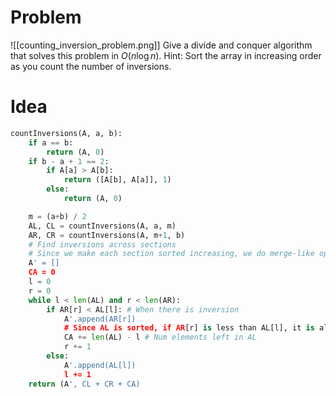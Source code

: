 # Problem
![[counting_inversion_problem.png]]
Give a divide and conquer algorithm that solves this problem in $O(n \log n)$. Hint: Sort the array in increasing order as you count the number of inversions.
# Idea
```python
countInversions(A, a, b):
	if a == b:
		return (A, 0)
	if b - a + 1 == 2:
		if A[a] > A[b]:
			return ([A[b], A[a]], 1)
		else:
			return (A, 0)

	m = (a+b) / 2
	AL, CL = countInversions(A, a, m)
	AR, CR = countInversions(A, m+1, b)
	# Find inversions across sections
	# Since we make each section sorted increasing, we do merge-like operation below
	A' = []
	CA = 0
	l = 0
	r = 0
	while l < len(AL) and r < len(AR):
		if AR[r] < AL[l]: # When there is inversion
			A'.append(AR[r])
			# Since AL is sorted, if AR[r] is less than AL[l], it is also less than all elements after l in AL
			CA += len(AL) - l # Num elements left in AL
			r += 1
		else:
			A'.append(AL[l])
			l += 1
	return (A', CL + CR + CA)
		
```